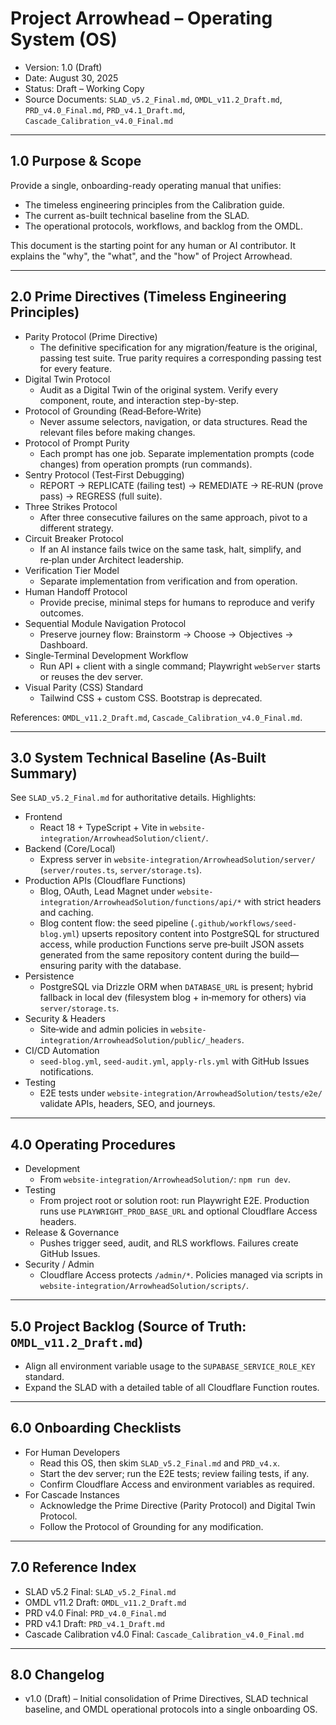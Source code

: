 # Project Arrowhead – Operating System (OS)

- Version: 1.0 (Draft)
- Date: August 30, 2025
- Status: Draft – Working Copy
- Source Documents: `SLAD_v5.2_Final.md`, `OMDL_v11.2_Draft.md`, `PRD_v4.0_Final.md`, `PRD_v4.1_Draft.md`, `Cascade_Calibration_v4.0_Final.md`

---

## 1.0 Purpose & Scope

Provide a single, onboarding-ready operating manual that unifies:
- The timeless engineering principles from the Calibration guide.
- The current as-built technical baseline from the SLAD.
- The operational protocols, workflows, and backlog from the OMDL.

This document is the starting point for any human or AI contributor. It explains the "why", the "what", and the "how" of Project Arrowhead.

---

## 2.0 Prime Directives (Timeless Engineering Principles)

- Parity Protocol (Prime Directive)
  - The definitive specification for any migration/feature is the original, passing test suite. True parity requires a corresponding passing test for every feature.
- Digital Twin Protocol
  - Audit as a Digital Twin of the original system. Verify every component, route, and interaction step-by-step.
- Protocol of Grounding (Read‑Before‑Write)
  - Never assume selectors, navigation, or data structures. Read the relevant files before making changes.
- Protocol of Prompt Purity
  - Each prompt has one job. Separate implementation prompts (code changes) from operation prompts (run commands).
- Sentry Protocol (Test‑First Debugging)
  - REPORT → REPLICATE (failing test) → REMEDIATE → RE‑RUN (prove pass) → REGRESS (full suite).
- Three Strikes Protocol
  - After three consecutive failures on the same approach, pivot to a different strategy.
- Circuit Breaker Protocol
  - If an AI instance fails twice on the same task, halt, simplify, and re‑plan under Architect leadership.
- Verification Tier Model
  - Separate implementation from verification and from operation.
- Human Handoff Protocol
  - Provide precise, minimal steps for humans to reproduce and verify outcomes.
- Sequential Module Navigation Protocol
  - Preserve journey flow: Brainstorm → Choose → Objectives → Dashboard.
- Single‑Terminal Development Workflow
  - Run API + client with a single command; Playwright `webServer` starts or reuses the dev server.
- Visual Parity (CSS) Standard
  - Tailwind CSS + custom CSS. Bootstrap is deprecated.

References: `OMDL_v11.2_Draft.md`, `Cascade_Calibration_v4.0_Final.md`.

---

## 3.0 System Technical Baseline (As‑Built Summary)

See `SLAD_v5.2_Final.md` for authoritative details. Highlights:

- Frontend
  - React 18 + TypeScript + Vite in `website-integration/ArrowheadSolution/client/`.
- Backend (Core/Local)
  - Express server in `website-integration/ArrowheadSolution/server/` (`server/routes.ts`, `server/storage.ts`).
- Production APIs (Cloudflare Functions)
  - Blog, OAuth, Lead Magnet under `website-integration/ArrowheadSolution/functions/api/*` with strict headers and caching.
  - Blog content flow: the seed pipeline (`.github/workflows/seed-blog.yml`) upserts repository content into PostgreSQL for structured access, while production Functions serve pre‑built JSON assets generated from the same repository content during the build—ensuring parity with the database.
- Persistence
  - PostgreSQL via Drizzle ORM when `DATABASE_URL` is present; hybrid fallback in local dev (filesystem blog + in‑memory for others) via `server/storage.ts`.
- Security & Headers
  - Site‑wide and admin policies in `website-integration/ArrowheadSolution/public/_headers`.
- CI/CD Automation
  - `seed-blog.yml`, `seed-audit.yml`, `apply-rls.yml` with GitHub Issues notifications.
- Testing
  - E2E tests under `website-integration/ArrowheadSolution/tests/e2e/` validate APIs, headers, SEO, and journeys.

---

## 4.0 Operating Procedures

- Development
  - From `website-integration/ArrowheadSolution/`: `npm run dev`.
- Testing
  - From project root or solution root: run Playwright E2E. Production runs use `PLAYWRIGHT_PROD_BASE_URL` and optional Cloudflare Access headers.
- Release & Governance
  - Pushes trigger seed, audit, and RLS workflows. Failures create GitHub Issues.
- Security / Admin
  - Cloudflare Access protects `/admin/*`. Policies managed via scripts in `website-integration/ArrowheadSolution/scripts/`.

---

## 5.0 Project Backlog (Source of Truth: `OMDL_v11.2_Draft.md`)

- Align all environment variable usage to the `SUPABASE_SERVICE_ROLE_KEY` standard.
- Expand the SLAD with a detailed table of all Cloudflare Function routes.

---

## 6.0 Onboarding Checklists

- For Human Developers
  - Read this OS, then skim `SLAD_v5.2_Final.md` and `PRD_v4.x`.
  - Start the dev server; run the E2E tests; review failing tests, if any.
  - Confirm Cloudflare Access and environment variables as required.
- For Cascade Instances
  - Acknowledge the Prime Directive (Parity Protocol) and Digital Twin Protocol.
  - Follow the Protocol of Grounding for any modification.

---

## 7.0 Reference Index

- SLAD v5.2 Final: `SLAD_v5.2_Final.md`
- OMDL v11.2 Draft: `OMDL_v11.2_Draft.md`
- PRD v4.0 Final: `PRD_v4.0_Final.md`
- PRD v4.1 Draft: `PRD_v4.1_Draft.md`
- Cascade Calibration v4.0 Final: `Cascade_Calibration_v4.0_Final.md`

---

## 8.0 Changelog

- v1.0 (Draft) – Initial consolidation of Prime Directives, SLAD technical baseline, and OMDL operational protocols into a single onboarding OS.
